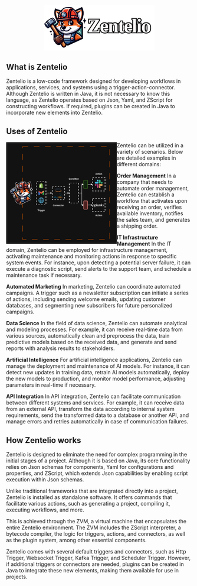 <p align="center">
    <img src="assets/banner.png" width="300">
</p>

## What is Zentelio
Zentelio is a low-code framework designed for developing workflows in applications, services, and systems using a trigger-action-connector. 
Although Zentelio is written in Java, it is not necessary to know this language, as Zentelio operates based on Json, Yaml, and ZScript for constructing workflows. If required, plugins can be created in Java to incorporate new elements into Zentelio.

## Uses of Zentelio
<img src="assets/WorkflowExample.png" alt="WorkflowExample" width="300" height="275" align="left">

Zentelio can be utilized in a variety of scenarios. Below are detailed examples in different domains: 

**Order Management** 
In a company that needs to automate order management, Zentelio can establish a workflow that activates upon receiving an order, verifies available inventory, notifies the sales team, and generates a shipping order.

**IT Infrastructure Management** 
In the IT domain, Zentelio can be employed for infrastructure management, activating maintenance and monitoring actions in response to specific system events. For instance, upon detecting a potential server failure, it can execute a diagnostic script, send alerts to the support team, and schedule a maintenance task if necessary. 

**Automated Marketing**
In marketing, Zentelio can coordinate automated campaigns. A trigger such as a newsletter subscription can initiate a series of actions, including sending welcome emails, updating customer databases, and segmenting new subscribers for future personalized campaigns. 

**Data Science** 
In the field of data science, Zentelio can automate analytical and modeling processes. For example, it can receive real-time data from various sources, automatically clean and preprocess the data, train predictive models based on the received data, and generate and send reports with analysis results to stakeholders. 

**Artificial Intelligence** 
For artificial intelligence applications, Zentelio can manage the deployment and maintenance of AI models. For instance, it can detect new updates in training data, retrain AI models automatically, deploy the new models to production, and monitor model performance, adjusting parameters in real-time if necessary. 

**API Integration**
In API integration, Zentelio can facilitate communication between different systems and services. For example, it can receive data from an external API, transform the data according to internal system requirements, send the transformed data to a database or another API, and manage errors and retries automatically in case of communication failures.

## How Zentelio works

Zentelio is designed to eliminate the need for complex programming in the initial stages of a project. Although it is based on Java, its core functionality relies on Json schemas for components, Yaml for configurations and properties, and ZScript, which extends Json capabilities by enabling script execution within Json schemas.

Unlike traditional frameworks that are integrated directly into a project, Zentelio is installed as standalone software. It offers commands that facilitate various actions, such as generating a project, compiling it, executing workflows, and more.

This is achieved through the ZVM, a virtual machine that encapsulates the entire Zentelio environment. The ZVM includes the ZScript interpreter, a bytecode compiler, the logic for triggers, actions, and connectors, as well as the plugin system, among other essential components.

Zentelio comes with several default triggers and connectors, such as Http Trigger, Websocket Trigger, Kafka Trigger, and Scheduler Trigger. However, if additional triggers or connectors are needed, plugins can be created in Java to integrate these new elements, making them available for use in projects.